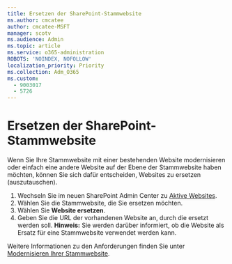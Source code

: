 ```yaml
---
title: Ersetzen der SharePoint-Stammwebsite
ms.author: cmcatee
author: cmcatee-MSFT
manager: scotv
ms.audience: Admin
ms.topic: article
ms.service: o365-administration
ROBOTS: 'NOINDEX, NOFOLLOW'
localization_priority: Priority
ms.collection: Adm_O365
ms.custom:
  - 9003017
  - 5726
---
```


# <a name="replace-the-sharepoint-root-site"></a>Ersetzen der SharePoint-Stammwebsite
Wenn Sie Ihre Stammwebsite mit einer bestehenden Website modernisieren oder einfach eine andere Website auf der Ebene der Stammwebsite haben möchten, können Sie sich dafür entscheiden, Websites zu ersetzen (auszutauschen).

1. Wechseln Sie im neuen SharePoint Admin Center zu [Aktive Websites](https://admin.microsoft.com/sharepoint?page=siteManagement&modern=true).
2. Wählen Sie die Stammwebsite, die Sie ersetzen möchten.
3. Wählen Sie **Website ersetzen**.
4. Geben Sie die URL der vorhandenen Website an, durch die ersetzt werden soll. **Hinweis:** Sie werden darüber informiert, ob die Website als Ersatz für eine Stammwebsite verwendet werden kann.

Weitere Informationen zu den Anforderungen finden Sie unter [Modernisieren Ihrer Stammwebsite](https://docs.microsoft.com/sharepoint/modern-root-site).


